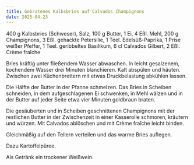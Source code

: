 ```yaml
---
title: Gebratenes Kalbsbries auf Calvados Champignons
date: 2025-04-23
---
```


400 g Kalbsbries (Schweser), Salz, 100 g Butter, 1 Ei, 4 Eßl. Mehl, 200 g Champignons, 3 Eßl. gehackte Petersilie, 1 Teel. Edelsüß-Paprika, 1 Prise weißer Pfeffer, 1 Teel. geribbeltes Basilikum, 6 cl Calvados Gilbert, 2 Eßl. Crème fraîche

Bries kräftig unter fließendem Wasser abwaschen. In leicht gesalzenem, kochendem Wasser drei Minuten blanchieren. Kalt abspülen und häuten. Zwischen zwei Küchenbrettern mit etwas Druckbelastung abkühlen lassen.

Die Hälfte der Butter in der Pfanne schmelzen. Das Bries in Scheiben schneiden, in dem aufgeschlagenen Ei schwenken, in Mehl wälzen und in der Butter auf jeder Seite etwa vier Minuten goldbraun braten.

Die gesäuberten und in Scheiben geschnittenen Champignons mit der restlichen Butter in der Zwischenzeit in einer Kasserolle schmoren, kräutern und würzen. Mit Calvados ablöschen und mit Crème fraîche leicht binden.

Gleichmäßig auf den Tellern verteilen und das warme Bries auflegen.

Dazu Kartoffelpüree.

Als Getränk ein trockener Weißwein.
